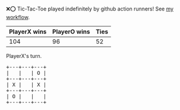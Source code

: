 :x::o: Tic-Tac-Toe played indefinitely by github action runners! See [my workflow](.github/workflows/play.yaml).

|PlayerX wins|PlayerO wins|Ties|
|-|-|-|
|104|96|52|

PlayerX's turn.

<pre>
+---+---+---+
|   |   | O |
+---+---+---+
| X |   | X |
+---+---+---+
| O |   |   |
+---+---+---+
</pre>